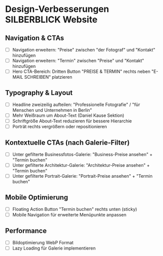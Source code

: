 # Design-Verbesserungen SILBERBLICK Website

## Navigation & CTAs
- [ ] Navigation erweitern: "Preise" zwischen "der Fotograf" und "Kontakt" hinzufügen
- [ ] Navigation erweitern: "Termin" zwischen "Preise" und "Kontakt" hinzufügen
- [ ] Hero CTA-Bereich: Dritten Button "PREISE & TERMIN" rechts neben "E-MAIL SCHREIBEN" platzieren

## Typography & Layout
- [ ] Headline zweizeilig aufteilen: "Professionelle Fotografie" / "für Menschen und Unternehmen in Berlin"
- [ ] Mehr Weißraum um About-Text (Daniel Kause Sektion)
- [ ] Schriftgröße About-Text reduzieren für bessere Hierarchie
- [ ] Porträt rechts vergrößern oder repositionieren

## Kontextuelle CTAs (nach Galerie-Filter)
- [ ] Unter gefilterte Businessfotos-Galerie: "Business-Preise ansehen" + "Termin buchen"
- [ ] Unter gefilterte Architektur-Galerie: "Architektur-Preise ansehen" + "Termin buchen"  
- [ ] Unter gefilterte Portrait-Galerie: "Portrait-Preise ansehen" + "Termin buchen"

## Mobile Optimierung
- [ ] Floating Action Button "Termin buchen" rechts unten (sticky)
- [ ] Mobile Navigation für erweiterte Menüpunkte anpassen

## Performance
- [ ] Bildoptimierung WebP Format
- [ ] Lazy Loading für Galerie implementieren